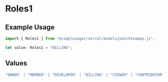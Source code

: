 # Roles1

## Example Usage

```typescript
import { Roles1 } from "@simplesagar/vercel/models/patchteamop.js";

let value: Roles1 = "BILLING";
```

## Values

```typescript
"OWNER" | "MEMBER" | "DEVELOPER" | "BILLING" | "VIEWER" | "CONTRIBUTOR"
```
